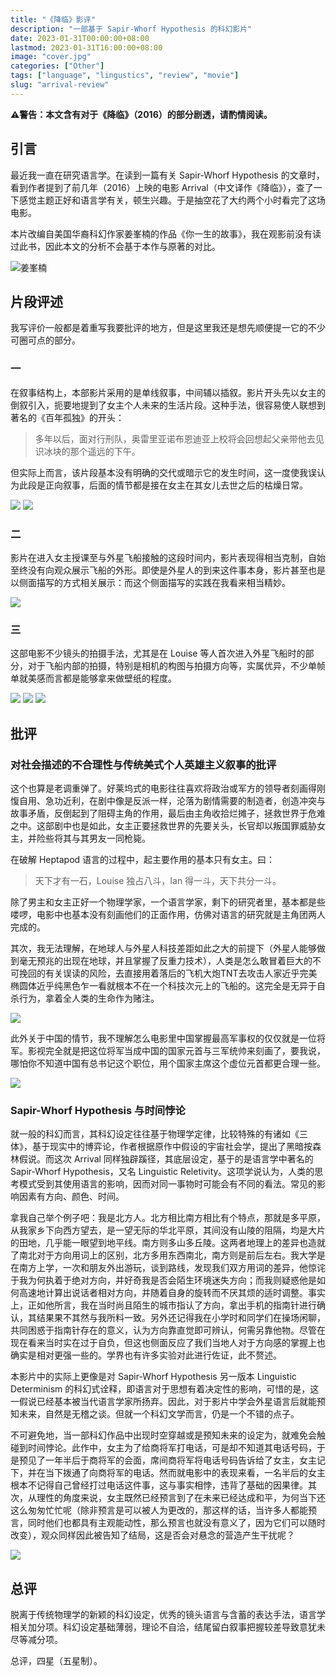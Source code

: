 ```yaml
---
title: "《降临》影评"
description: "一部基于 Sapir-Whorf Hypothesis 的科幻影片"
date: 2023-01-31T00:00:00+08:00
lastmod: 2023-01-31T16:00:00+08:00
image: "cover.jpg"
categories: ["Other"]
tags: ["language", "lingustics", "review", "movie"]
slug: "arrival-review"
---
```


**⚠️警告：本文含有对于《降临》（2016）的部分剧透，请酌情阅读。**

## 引言

最近我一直在研究语言学。在读到一篇有关 Sapir-Whorf Hypothesis 的文章时，看到作者提到了前几年（2016）上映的电影 Arrival（中文译作《降临》），查了一下感觉主题正好和语言学有关，顿生兴趣。于是抽空花了大约两个小时看完了这场电影。

本片改编自美国华裔科幻作家姜峯楠的作品《你一生的故事》，我在观影前没有读过此书，因此本文的分析不会基于本作与原著的对比。

![姜峯楠](author.jpg)

## 片段评述

我写评价一般都是着重写我要批评的地方，但是这里我还是想先顺便提一它的不少可圈可点的部分。

### 一

在叙事结构上，本部影片采用的是单线叙事，中间辅以插叙。影片开头先以女主的倒叙引入，扼要地提到了女主个人未来的生活片段。这种手法，很容易使人联想到著名的《百年孤独》的开头：

> 多年以后，面对行刑队，奥雷里亚诺布恩迪亚上校将会回想起父亲带他去见识冰块的那个遥远的下午。

但实际上而言，该片段基本没有明确的交代或暗示它的发生时间，这一度使我误认为此段是正向叙事，后面的情节都是接在女主在其女儿去世之后的枯燥日常。

![](1-1.png)
![](1-2.png)

### 二

影片在进入女主授课至与外星飞船接触的这段时间内，影片表现得相当克制，自始至终没有向观众展示飞船的外形。即使是外星人的到来这件事本身，影片甚至也是以侧面描写的方式相关展示：而这个侧面描写的实践在我看来相当精妙。

![](2-1.png)

### 三

这部电影不少镜头的拍摄手法，尤其是在 Louise 等人首次进入外星飞船时的部分，对于飞船内部的拍摄，特别是相机的构图与拍摄方向等，实属优异，不少单帧单就美感而言都是能够拿来做壁纸的程度。

![](3-1.png)
![](3-2.png)
![](3-3.png)

## 批评

### 对社会描述的不合理性与传统美式个人英雄主义叙事的批评

这个也算是老调重弹了。好莱坞式的电影往往喜欢将政治或军方的领导者刻画得刚愎自用、急功近利，在剧中像是反派一样，沦落为剧情需要的制造者，创造冲突与故事矛盾，反倒起到了阻碍主角的作用，最后由主角收拾烂摊子，拯救世界于危难之中。这部剧中也是如此，女主正要拯救世界的先要关头，长官却以叛国罪威胁女主，并险些将其与其男友一同枪毙。

在破解 Heptapod 语言的过程中，起主要作用的基本只有女主。曰：

> 天下才有一石，Louise 独占八斗，Ian 得一斗，天下共分一斗。

除了男主和女主正好一个物理学家，一个语言学家，剩下的研究者里，基本都是些喽啰，电影中也基本没有刻画他们的正面作用，仿佛对语言的研究就是主角团两人完成的。

其次，我无法理解，在地球人与外星人科技差距如此之大的前提下（外星人能够做到毫无预兆的出现在地球，并且掌握了反重力技术），人类是怎么敢冒着巨大的不可挽回的有关误读的风险，去直接用着落后的飞机大炮TNT去攻击人家近乎完美椭圆体近乎纯黑色乍一看就根本不在一个科技次元上的飞船的。这完全是无异于自杀行为，拿着全人类的生命作为赌注。

![](ship.png)

此外关于中国的情节，我不理解怎么电影里中国掌握最高军事权的仅仅就是一位将军。影视完全就是把这位将军当成中国的国家元首与三军统帅来刻画了，要我说，哪怕你不知道中国有总书记这个职位，用个国家主席这个虚位元首都更合理一些。

![](china.png)

### Sapir-Whorf Hypothesis 与时间悖论

就一般的科幻而言，其科幻设定往往基于物理学定律，比较特殊的有诸如《三体》，基于现实中的博弈论，作者根据原作中假设的宇宙社会学，提出了黑暗按森林假说。而这次 Arrival 同样独辟蹊径，其底层设定，基于的是语言学中著名的 Sapir-Whorf Hypothesis，又名 Linguistic Reletivity。这项学说认为，人类的思考模式受到其使用语言的影响，因而对同一事物时可能会有不同的看法。常见的影响因素有方向、颜色、时间。

拿我自己举个例子吧：我是北方人。北方相比南方相比有个特点，那就是多平原，从我家乡下向西方望去，是一望无际的华北平原，其间没有山陵的阻隔，均是大片的田地，几乎能一眼望到地平线。南方则多山多丘陵。这两者地理上的差异也造就了南北对于方向用词上的区别，北方多用东西南北，南方则是前后左右。我大学是在南方上学，一次和朋友外出游玩，谈到路线，发现我们双方用词的差异，他惊诧于我为何执着于绝对方向，并好奇我是否会陌生环境迷失方向；而我则疑惑他是如何高速地计算出说话者相对方向，并随着自身的旋转而不厌其烦的适时调整。事实上，正如他所言，我在当时尚且陌生的城市指认了方向，拿出手机的指南针进行确认，其结果果不其然与我所料一致。另外还记得我在小学时和同学们在操场闲聊，共同困惑于指南针存在的意义，认为方向靠直觉即可辨认，何需另靠他物。尽管在现在看来当时实在过于自负，但这也侧面反应了我们当地人对于方向感的掌握上也确实是相对更强一些的。学界也有许多实验对此进行佐证，此不赘述。

本影片中的实际上更像是对 Sapir-Whorf Hypothesis 另一版本 Linguistic Determinism 的科幻式诠释，即语言对于思想有着决定性的影响，可惜的是，这一假说已经基本被当代语言学家所扬弃。因此，对于影片中学会外星语言后就能预知未来，自然是无稽之谈。但就一个科幻文学而言，仍是一个不错的点子。

不可避免地，当一部科幻作品中出现时空穿越或是预知未来的设定为，就难免会触碰到时间悖论。此作中，女主为了给商将军打电话，可是却不知道其电话号码，于是预见了一年半后于商将军的会面，席间商将军将电话号码告诉给了女主，女主记下，并在当下拨通了向商将军的电话。然而就电影中的表现来看，一名半后的女主根本不记得自己曾经打过电话这件事，这与事实相悖，违背了基础的因果律。其次，从理性的角度来说，女主既然已经预言到了在未来已经达成和平，为何当下还这么匆匆忙忙呢（除非预言是可以被人为更改的，那这样的话，当许多人都能预言，同时他们也都具有主观能动性，那么预言也就没有意义了，因为它们可以随时改变），观众同样因此被告知了结局，这是否会对悬念的营造产生干扰呢？

![](paradox.png)

## 总评

脱离于传统物理学的新颖的科幻设定，优秀的镜头语言与含蓄的表达手法，语言学相关加分项。科幻设定基础薄弱，理论不自洽，结尾留白叙事把握较差导致意犹未尽等减分项。

总评，四星（五星制）。
